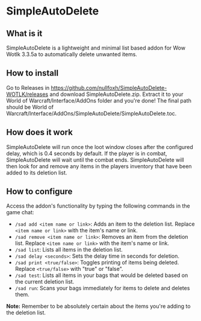 # SimpleAutoDelete

## What is it

SimpleAutoDelete is a lightweight and minimal list based addon for Wow Wotlk 3.3.5a to automatically delete unwanted items.

## How to install

Go to Releases in https://github.com/nullfoxh/SimpleAutoDelete-WOTLK/releases and download SimpleAutoDelete.zip. Extract it to your World of Warcraft/Interface/AddOns folder and you're done!
The final path should be World of Warcraft/Interface/AddOns/SimpleAutoDelete/SimpleAutoDelete.toc.

## How does it work

SimpleAutoDelete will run once the loot window closes after the configured delay, which is 0.4 seconds by default.
If the player is in combat, SimpleAutoDelete will wait until the combat ends. SimpleAutoDelete will then look for and remove any items in the players inventory that have been added to its deletion list.

## How to configure

Access the addon's functionality by typing the following commands in the game chat:

* `/sad add <item name or link>`: Adds an item to the deletion list. Replace `<item name or link>` with the item's name or link.
* `/sad remove <item name or link>`: Removes an item from the deletion list. Replace `<item name or link>` with the item's name or link.
* `/sad list`: Lists all items in the deletion list.
* `/sad delay <seconds>`: Sets the delay time in seconds for deletion.
* `/sad print <true/false>`: Toggles printing of items being deleted. Replace `<true/false>` with "true" or "false".
* `/sad test`: Lists all items in your bags that would be deleted based on the current deletion list.
* `/sad run`: Scans your bags immediately for items to delete and deletes them.

**Note:** Remember to be absolutely certain about the items you're adding to the deletion list.
